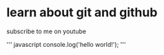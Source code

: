 # learn about git and github

subscribe to me on youtube

''' javascript
console.log('hello world!');
'''